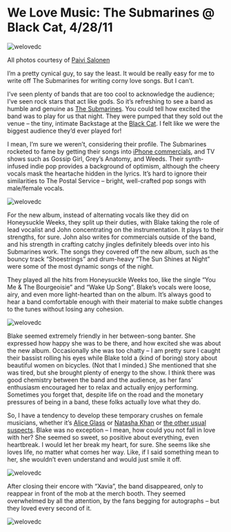 # We Love Music: The Submarines @ Black Cat, 4/28/11
![welovedc](/content/images/5673874393_742b66378f_o.jpg "Submarines @BlackCatDC-2")

All photos courtesy of [Paivi Salonen](http://www.flickr.com/photos/spiggycat/sets/72157626618028450/with/5673874393/)

I’m a pretty cynical guy, to say the least. It would be really easy for me to write off The Submarines for writing corny love songs. But I can’t.

I’ve seen plenty of bands that are too cool to acknowledge the audience; I’ve seen rock stars that act like gods. So it’s refreshing to see a band as humble and genuine as [The Submarines](http://www.thesubmarines.com/). You could tell how excited the band was to play for us that night. They were pumped that they sold out the venue – the tiny, intimate Backstage at the [Black Cat](http://blackcatdc.com/). I felt like we were the biggest audience they’d ever played for!

I mean, I’m sure we weren’t, considering their profile. The Submarines rocketed to fame by getting their songs into [iPhone commercials](http://www.youtube.com/watch?v=bYvt0boSRXQ&feature=related), and TV shows such as Gossip Girl, Grey’s Anatomy, and Weeds. Their synth-infused indie pop provides a background of optimism, although the cheery vocals mask the heartache hidden in the lyrics. It’s hard to ignore their similarities to The Postal Service – bright, well-crafted pop songs with male/female vocals.

![welovedc](/content/images/5674442504_2e4b32f7c3_o.jpg "Submarines @BlackCatDC-3")

For the new album, instead of alternating vocals like they did on Honeysuckle Weeks, they split up their duties, with Blake taking the role of lead vocalist and John concentrating on the instrumentation. It plays to their strengths, for sure. John also writes for commercials outside of the band, and his strength in crafting catchy jingles definitely bleeds over into his Submarines work. The songs they covered off the new album, such as the bouncy track “Shoestrings” and drum-heavy “The Sun Shines at Night” were some of the most dynamic songs of the night.

They played all the hits from Honeysuckle Weeks too, like the single “You Me & The Bourgeoisie” and “Wake Up Song”. Blake’s vocals were loose, airy, and even more light-hearted than on the album. It’s always good to hear a band comfortable enough with their material to make subtle changes to the tunes without losing any cohesion.

![welovedc](/content/images/5674444346_9c1ac088c7_o.jpg "Submarines @BlackCatDC-10")

Blake seemed extremely friendly in her between-song banter. She expressed how happy she was to be there, and how excited she was about the new album. Occasionally she was too chatty – I am pretty sure I caught their bassist rolling his eyes while Blake told a (kind of boring) story about beautiful women on bicycles. (Not that I minded.) She mentioned that she was tired, but she brought plenty of energy to the show. I think there was good chemistry between the band and the audience, as her fans’ enthusiasm encouraged her to relax and actually enjoy performing. Sometimes you forget that, despite life on the road and the monetary pressures of being in a band, these folks actually love what they do.

So, I have a tendency to develop these temporary crushes on female musicians, whether it’s [Alice Glass](http://www.welovedc.com/2011/03/18/we-love-music-crystal-castles-930-club-31511/) or [Natasha Khan](http://en.wikipedia.org/wiki/Bat_for_lashes) or [the other usual suspects](http://en.wikipedia.org/wiki/She_%26_Him). Blake was no exception – I mean, how could you not fall in love with her? She seemed so sweet, so positive about everything, even heartbreak. I would let her break my heart, for sure. She seems like she loves life, no matter what comes her way. Like, if I said something mean to her, she wouldn’t even understand and would just smile it off.

![welovedc](/content/images/5674442710_25d10ba789_o.jpg "Submarines @BlackCatDC-4")

After closing their encore with “Xavia”, the band disappeared, only to reappear in front of the mob at the merch booth. They seemed overwhelmed by all the attention, by the fans begging for autographs – but they loved every second of it.

![welovedc](/content/images/5673877523_5eafc3def1_o.jpg "Submarines @BlackCatDC-13")